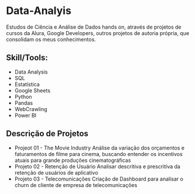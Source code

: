 # Data-Analyis

Estudos de Ciência e Análise de Dados hands on, através de projetos de cursos da Alura, Google Developers, outros projetos de autoria própria, que consolidam os meus conhecimentos.


## **Skill/Tools**:
- Data Analysis
- SQL
- Estatística
- Google Sheets
- Python
- Pandas
- WebCrawling
- Power BI

## Descrição de Projetos
 - Projeot 01 - The Movie Industry
    Análise da variação dos orçamentos e faturamentos de filme para cinema, buscando entender os incentivos atuais para grande produções cinematográficas
 - Projeto 02 - Retenção de Usuário
    Analisar descritiva e prescritiva da retenção de usuários de aplicativo 
 - Projeto 03 - Telecomunicações
     Criação de Dashboard para analisar o churn de cliente de empresa de telecomunicações
     
